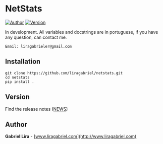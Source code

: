# NetStats

[![Author](https://img.shields.io/badge/author-Gabriel-blue)](http://www.liragabriel.com)
[![Version](https://img.shields.io/badge/version-v1.0.2-yellow)](https://github.com/liragabriel/DS/blob/master/NEWS.md)

In development. All variables and docstrings are in portuguese, if you have any question, can contact me.

    Email: liragabrieler@gmail.com
  
## Installation

    git clone https://github.com/liragabriel/netstats.git
    cd netstats
    pip install .

## Version

Find the release notes ([NEWS](https://github.com/liragabriel/DS/blob/master/NEWS.md))

## Author

**Gabriel Lira** - [www.liragabriel.com](http://www.liragabriel.com)
